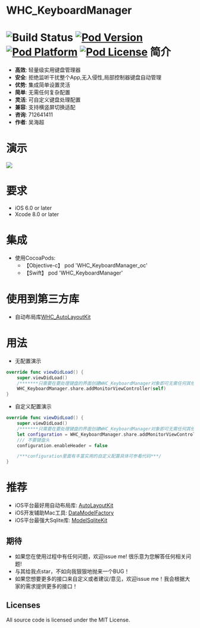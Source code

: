 WHC_KeyboardManager
==============
![Build Status](https://api.travis-ci.org/netyouli/WHC_KeyboardManager.svg?branch=master)
[![Pod Version](http://img.shields.io/cocoapods/v/WHC_KeyboardManager.svg?style=flat)](http://cocoadocs.org/docsets/WHC_KeyboardManager/)
[![Pod Platform](http://img.shields.io/cocoapods/p/WHC_KeyboardManager.svg?style=flat)](http://cocoadocs.org/docsets/WHC_KeyboardManager/)
[![Pod License](http://img.shields.io/cocoapods/l/WHC_KeyboardManager.svg?style=flat)](https://opensource.org/licenses/MIT)
简介
==============
- **高效**: 轻量级实用键盘管理器
- **安全**: 拒绝监听干扰整个App,无入侵性,局部控制器键盘自动管理
- **优势**: 集成简单设置灵活
- **简单**: 无需任何复杂配置
- **灵活**: 可自定义键盘处理配置
- **兼容**: 支持横竖屏切换适配
- **咨询**: 712641411
- **作者**: 吴海超

演示
==============
![](https://github.com/netyouli/WHC_KeyboardManager/blob/master/WHC_KeyboradManager/demo/k1.gif)


要求
==============
* iOS 6.0 or later
* Xcode 8.0 or later

集成
==============
* 使用CocoaPods:
  -  【Objective-c】 pod 'WHC_KeyboardManager_oc'
  -  【Swift】 pod 'WHC_KeyboardManager'

使用到第三方库
==============
* 自动布局库[WHC_AutoLayoutKit](https://github.com/netyouli/WHC_AutoLayoutKit)</br>

用法
==============

- 无配置演示
```Swift
override func viewDidLoad() {
    super.viewDidLoad()
    /*******只需要在要处理键盘的界面创建WHC_KeyboardManager对象即可无需任何其他设置*******/
    WHC_KeyboardManager.share.addMonitorViewController(self)
}
```
- 自定义配置演示

```Swift
override func viewDidLoad() {
    super.viewDidLoad()
    /*******只需要在要处理键盘的界面创建WHC_KeyboardManager对象即可无需任何其他设置*******/
    let configuration = WHC_KeyboardManager.share.addMonitorViewController(self)
    /// 不要键盘头
    configuration.enableHeader = false

    /***configuration里面有丰富实用的自定义配置具体可参看代码***/
}
```

推荐
==============
* iOS平台最好用自动布局库: [AutoLayoutKit](https://github.com/netyouli/WHC_AutoLayoutKit)
* iOS开发辅助Mac工具: [DataModelFactory](https://github.com/netyouli/WHC_DataModelFactory)
* iOS平台最强大Sqlite库: [ModelSqliteKit](https://github.com/netyouli/WHC_ModelSqliteKit)

## <a id="期待"></a>期待

- 如果您在使用过程中有任何问题，欢迎issue me! 很乐意为您解答任何相关问题!
- 与其给我点star，不如向我狠狠地抛来一个BUG！
- 如果您想要更多的接口来自定义或者建议/意见，欢迎issue me！我会根据大家的需求提供更多的接口！

## Licenses
All source code is licensed under the MIT License.
